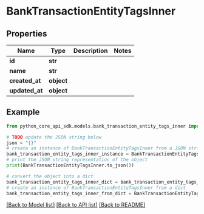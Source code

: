 # BankTransactionEntityTagsInner


## Properties

Name | Type | Description | Notes
------------ | ------------- | ------------- | -------------
**id** | **str** |  | 
**name** | **str** |  | 
**created_at** | **object** |  | 
**updated_at** | **object** |  | 

## Example

```python
from python_core_api_sdk.models.bank_transaction_entity_tags_inner import BankTransactionEntityTagsInner

# TODO update the JSON string below
json = "{}"
# create an instance of BankTransactionEntityTagsInner from a JSON string
bank_transaction_entity_tags_inner_instance = BankTransactionEntityTagsInner.from_json(json)
# print the JSON string representation of the object
print(BankTransactionEntityTagsInner.to_json())

# convert the object into a dict
bank_transaction_entity_tags_inner_dict = bank_transaction_entity_tags_inner_instance.to_dict()
# create an instance of BankTransactionEntityTagsInner from a dict
bank_transaction_entity_tags_inner_from_dict = BankTransactionEntityTagsInner.from_dict(bank_transaction_entity_tags_inner_dict)
```
[[Back to Model list]](../README.md#documentation-for-models) [[Back to API list]](../README.md#documentation-for-api-endpoints) [[Back to README]](../README.md)


